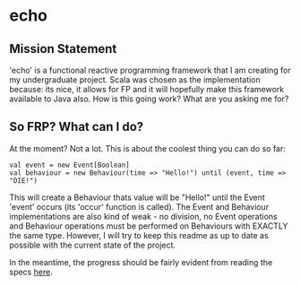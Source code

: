 # echo

## Mission Statement

'echo' is a functional reactive programming framework that I am creating for my undergraduate project. Scala was
chosen as the implementation because: its nice, it allows for FP and it will hopefully make this framework available to
Java also. How is this going work? What are you asking me for?

## So FRP? What can I do?

At the moment? Not a lot. This is about the coolest thing you can do so far:

    val event = new Event[Boolean]
    val behaviour = new Behaviour(time => "Hello!") until (event, time => "DIE!")
    
This will create a Behaviour thats value will be "Hello!" until the Event 'event' occurs (its 'occur' function is called).
The Event and Behaviour implementations are also kind of weak - no division, no Event operations and Behaviour operations must
be performed on Behaviours with EXACTLY the same type. However, I will try to keep this readme as up to date as possible with
the current state of the project.

In the meantime, the progress should be fairly evident from reading the specs [here](http://www.github.com/oetzi/echo/wiki).